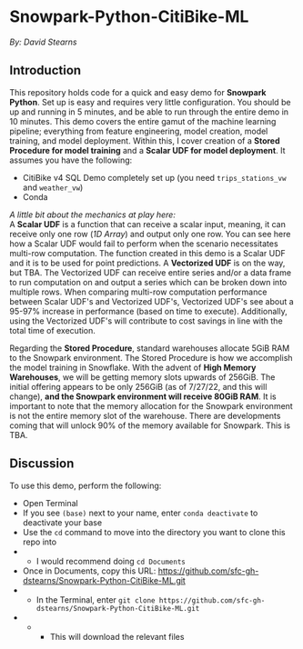 # Snowpark-Python-CitiBike-ML  
_By: David Stearns_

## Introduction  
This repository holds code for a quick and easy demo for **Snowpark Python**. Set up is easy and requires very little configuration. You should be up and running in 5 minutes, and be able to run through the entire demo in 10 minutes. This demo covers the entire gamut of the machine learning pipeline; everything from feature engineering, model creation, model training, and model deployment. Within this, I cover creation of a **Stored Procedure for model training** and a **Scalar UDF for model deployment**. It assumes you have the following:  
* CitiBike v4 SQL Demo completely set up (you need `trips_stations_vw` and `weather_vw`)  
* Conda
  
_A little bit about the mechanics at play here:_  
A **Scalar UDF** is a function that can receive a scalar input, meaning, it can receive only one row (_1D Array_) and output only one row. You can see here how a Scalar UDF would fail to perform when the scenario necessitates multi-row computation. The function created in this demo is a Scalar UDF and it is to be used for point predictions. A **Vectorized UDF** is on the way, but TBA. The Vectorized UDF can receive entire series and/or a data frame to run computation on and output a series which can be broken down into multiple rows. When comparing multi-row computation performance between Scalar UDF's and Vectorized UDF's, Vectorized UDF's see about a 95-97% increase in performance (based on time to execute). Additionally, using the Vectorized UDF's will contribute to cost savings in line with the total time of execution.  
  
Regarding the **Stored Procedure**, standard warehouses allocate 5GiB RAM to the Snowpark environment. The Stored Procedure is how we accomplish the model training in Snowflake. With the advent of **High Memory Warehouses**, we will be getting memory slots upwards of 256GiB. The initial offering appears to be only 256GiB (as of 7/27/22, and this will change), **and the Snowpark environment will receive 80GiB RAM**. It is important to note that the memory allocation for the Snowpark environment is not the entire memory slot of the warehouse. There are developments coming that will unlock 90% of the memory available for Snowpark. This is TBA.  
  
## Discussion  
To use this demo, perform the following:  
* Open Terminal  
* If you see `(base)` next to your name, enter `conda deactivate` to deactivate your base  
* Use the `cd` command to move into the directory you want to clone this repo into  
* * I would recommend doing `cd Documents`  
* Once in Documents, copy this URL: https://github.com/sfc-gh-dstearns/Snowpark-Python-CitiBike-ML.git  
* * In the Terminal, enter `git clone https://github.com/sfc-gh-dstearns/Snowpark-Python-CitiBike-ML.git`  
* * * This will download the relevant files